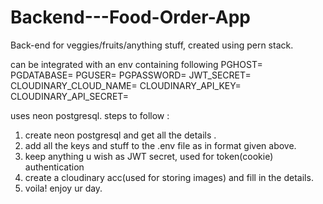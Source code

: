 # Backend---Food-Order-App

Back-end for veggies/fruits/anything stuff, 
created using pern stack.

can be integrated with an env containing following 
PGHOST=
PGDATABASE=
PGUSER=
PGPASSWORD=
JWT_SECRET=
CLOUDINARY_CLOUD_NAME=
CLOUDINARY_API_KEY=
CLOUDINARY_API_SECRET=

uses neon postgresql.
steps to follow : 
1) create neon postgresql and get all the details .
2) add all the keys and stuff to the .env file as in format given above.
3) keep anything u wish as JWT secret, used for token(cookie) authentication
4) create a cloudinary acc(used for storing images) and fill in the details.
5) voila! enjoy ur day.
